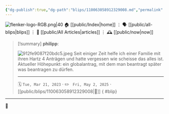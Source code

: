 ```yaml
---
{"dg-publish":true,"dg-path":"blips/110063058912329008.md","permalink":"/blips/110063058912329008/","title":"philipp on mastodon @ 2023-03-21"}
---
```



<div class="transclusion internal-embed is-loaded"><div class="markdown-embed">




![flenker-logo-RGB.png|40](/img/user/attachments/flenker-logo-RGB.png)
🏠 [[public/Index\|home]]  ⋮ 🗣️ [[public/all-blips\|blips]] ⋮  📝 [[public/All Articles\|articles]]  ⋮ 🕰️ [[public/now\|now]]


</div></div>


> [!summary] **philipp**:
>
> ![912fe9087f20bdc5.jpeg](/img/user/attachments/912fe9087f20bdc5.jpeg)
> Seit einiger Zeit helfe ich einer Familie mit ihren Hartz 4 Anträgen und hatte vergessen wie scheisse das alles ist. Aktueller Höhepunkt: ein globalantrag, mit dem man beantragt später was beantragen zu dürfen.
> - - -
>
> 🗓️ <code>Tue, Mar 21, 2023</code>  · ✏️ <code> Fri, May 2, 2025</code>  · [[public/blips/110063058912329008\|🔗]]
{ #blip}


- - -

 👾
